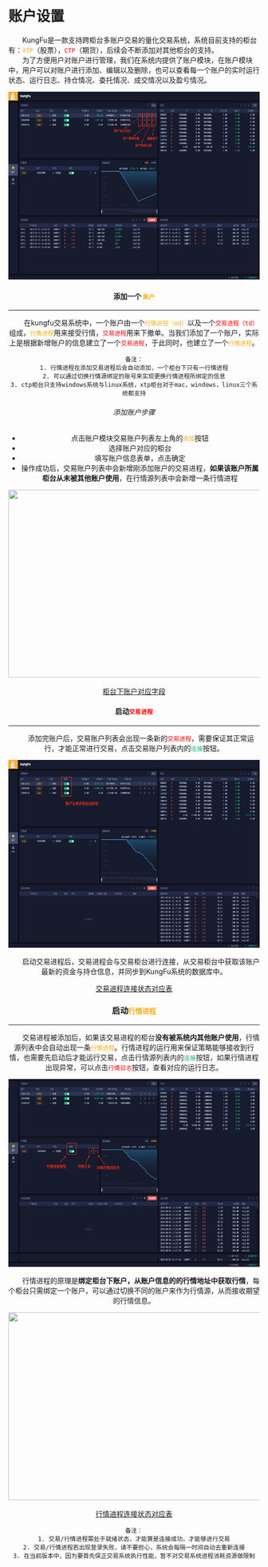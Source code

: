 # 账户设置

&emsp;&emsp;KungFu是一款支持跨柜台多账户交易的量化交易系统，系统目前支持的柜台有：<font color="#FAAD14">```XTP```</font>（股票），<font color="red">```CTP```</font>（期货），后续会不断添加对其他柜台的支持。<br/>
&emsp;&emsp;为了方便用户对账户进行管理，我们在系统内提供了账户模块，在账户模块中，用户可以对账户进行添加、编辑以及删除，也可以查看每一个账户的实时运行状态、运行日志、持仓情况、委托情况、成交情况以及盈亏情况。

<div align=center><img src="/images/acc_setting.png" width="640" height="376">

#### 添加一个 <font color="#FAAD14">```账户```</font> 
---

&emsp;&emsp;在kungfu交易系统中，一个账户由一个<font color="#FAAD14">```行情进程（md）```</font>以及一个<font color="red">```交易进程（td）```</font>组成，<font color="#FAAD14">```行情进程```</font>用来接受行情，<font color="red">```交易进程```</font>用来下撤单。当我们添加了一个账户，实际上是根据新增账户的信息建立了一个<font color="red">```交易进程```</font>，于此同时，也建立了一个<font color="#FAAD14">```行情进程```</font>。

    备注：
    1. 行情进程在添加交易进程后会自动添加，一个柜台下只有一行情进程
    2. 可以通过切换行情源绑定的账号来实现更换行情进程所绑定的信息
    3. ctp柜台只支持windows系统与linux系统，xtp柜台对于mac，windows，linux三个系统都支持

###### 添加账户步骤

- 点击账户模块交易账户列表左上角的<font color=#FAAD14>```添加```</font>按钮
- 选择账户对应的柜台
- 填写账户信息表单，点击确定
- 操作成功后，交易账户列表中会新增刚添加账户的交易进程，**如果该账户所属柜台从未被其他账户使用**，在行情源列表中会新增一条行情进程

<div align=center><img src="/images/add_acc.gif" width="640" height="376">

[柜台下账户对应字段](/account/acc_setting_key.md/#柜台下账户对应字段)

#### 启动<font color="red">```交易进程```</font>
---

&emsp;&emsp;添加完账户后，交易账户列表会出现一条新的<font color="red">```交易进程```</font>，需要保证其正常运行，才能正常进行交易，点击交易账户列表内的<font color="#17b07f">```连接```</font>按钮。

<div align=center><img src="/images/TD_start.png"  width="640" height="376">

&emsp;&emsp;启动交易进程后，交易进程会与交易柜台进行连接，从交易柜台中获取该账户最新的资金与持仓信息，并同步到KungFu系统的数据库中。

[交易进程连接状态对应表](/account/acc_setting_key.md/#交易进程连接状态对应表)

### 启动<font color="#FAAD14">```行情进程```</font>
---

&emsp;&emsp;交易进程被添加后，如果该交易进程的柜台**没有被系统内其他账户使用**，行情源列表中会自动出现一条<font color="#FAAD14">```行情进程```</font>。行情进程的运行用来保证策略能够接收到行情，也需要先启动后才能运行交易，点击行情源列表内的<font color="#17b07f">```连接```</font>按钮，如果行情进程出现异常，可以点击<font color = "red">```行情日志```</font>按钮，查看对应的运行日志。

<div align=center><img src="/images/MD_start.png" width="640" height="376">

&emsp;&emsp;行情进程的原理是**绑定柜台下账户，从账户信息的的行情地址中获取行情**，每个柜台只需绑定一个账户，可以通过切换不同的账户来作为行情源，从而接收期望的行情信息。

<div align=center><img src="/images/md_change.gif" width="640" height="376">

[行情进程连接状态对应表](/account/acc_setting_key.md/#行情进程连接状态对应表)


    备注：
    1. 交易/行情进程需处于就绪状态，才能算是连接成功，才能够进行交易
    2. 交易/行情进程若出现登录失败，请不要担心，系统会每隔一时间自动去重新连接
    3. 在当前版本中，因为要首先保正交易系统执行性能，暂不对交易系统进程消耗资源做限制



​	